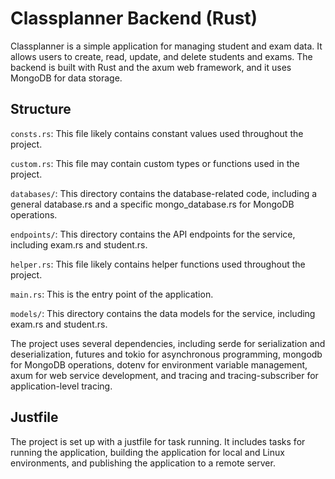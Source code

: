 # Classplanner Backend (Rust)

Classplanner is a simple application for managing student and exam data. It allows users to create, read, update, and delete students and exams. The backend is built with Rust and the axum web framework, and it uses MongoDB for data storage.

## Structure

`consts.rs`: This file likely contains constant values used throughout the project.

`custom.rs`: This file may contain custom types or functions used in the project.

`databases/`: This directory contains the database-related code, including a general database.rs and a specific mongo_database.rs for MongoDB operations.

`endpoints/`: This directory contains the API endpoints for the service, including exam.rs and student.rs.

`helper.rs`: This file likely contains helper functions used throughout the project.

`main.rs`: This is the entry point of the application.

`models/`: This directory contains the data models for the service, including exam.rs and student.rs.

The project uses several dependencies, including serde for serialization and deserialization, futures and tokio for asynchronous programming, mongodb for MongoDB operations, dotenv for environment variable management, axum for web service development, and tracing and tracing-subscriber for application-level tracing.

## Justfile

The project is set up with a justfile for task running. It includes tasks for running the application, building the application for local and Linux environments, and publishing the application to a remote server.

